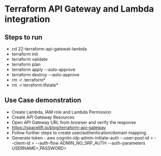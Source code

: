 # Terraform API Gateway and Lambda integration

## Steps to run
  - cd 22-terraform-api-gatewat-lambda
  - terraform init
  - terraform validate
  - terraform plan
  - terraform apply --auto-approve
  - terraform destroy --auto-approve
  - rm -r .terraform*
  - rm -r terraform.tfstate*
   

## Use Case demonstration
  - Create Lambda, IAM role and Lambda Permission
  - Create API Gateway Resources
  - Open API Gateway URL from browser and verify the response
  - https://spacelift.io/blog/terraform-api-gateway
  - Follow further steps to create user/authentication/domain mapping.
  - Generate token - 
aws cognito-idp admin-initiate-auth --user-pool-id <id>> --client-id <id>> --auth-flow ADMIN_NO_SRP_AUTH --auth-parameters USERNAME=<uname>,PASSWORD=<param>

    
  
